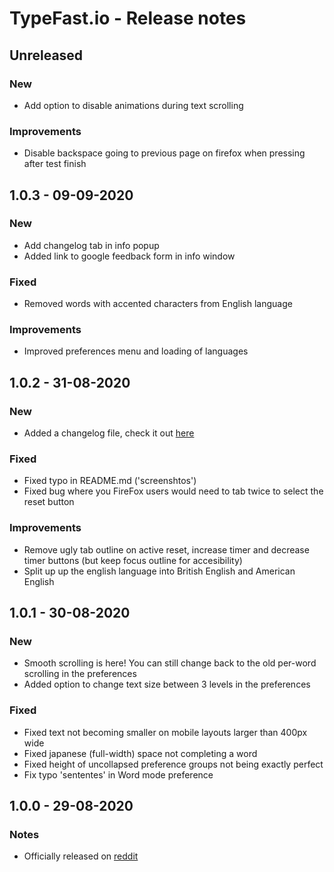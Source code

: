 # TypeFast.io - Release notes

## Unreleased

### New

- Add option to disable animations during text scrolling

### Improvements

- Disable backspace going to previous page on firefox when pressing after test finish

## 1.0.3 - 09-09-2020

### New

- Add changelog tab in info popup
- Added link to google feedback form in info window

### Fixed

- Removed words with accented characters from English language

### Improvements

- Improved preferences menu and loading of languages

## 1.0.2 - 31-08-2020

### New

- Added a changelog file, check it out [here](https://github.com/CasperVerswijvelt/TypeFast/blob/master/README.md)

### Fixed

- Fixed typo in README.md ('screenshtos')
- Fixed bug where you FireFox users would need to tab twice to select the reset button

### Improvements

- Remove ugly tab outline on active reset, increase timer and decrease timer buttons (but keep focus outline for accesibility)
- Split up up the english language into British English and American English

## 1.0.1 - 30-08-2020

### New

- Smooth scrolling is here! You can still change back to the old per-word scrolling in the preferences
- Added option to change text size between 3 levels in the preferences

### Fixed

- Fixed text not becoming smaller on mobile layouts larger than 400px wide
- Fixed japanese (full-width) space not completing a word
- Fixed height of uncollapsed preference groups not being exactly perfect
- Fix typo 'sententes' in Word mode preference

## 1.0.0 - 29-08-2020

### Notes

- Officially released on [reddit](https://www.reddit.com/r/MechanicalKeyboards/comments/iirhiw/typefastio_yet_another_typing_speed_test/?utm_source=share&utm_medium=web2x&context=3)

